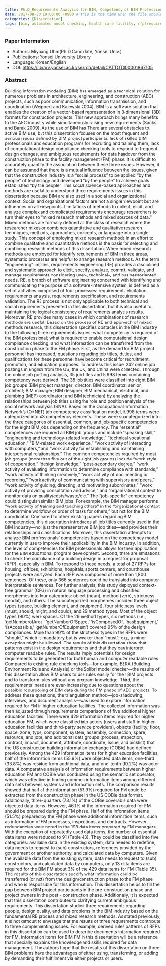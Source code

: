 ```yaml
---
title: Ph.D_Requirements Analysis for BIM, Competency of BIM Professionals, RFP-Based Design Compliance Checking, and Information Required for FM
date: 2017-08-30 19:00:00 +0900 # this is the time when the file should be shown to public
categories: [Dissertation]
tags: [bim, automated model checking, health care facility, rfp(requirement for proposal), rule-set, ontology, swrl(semantic web rule language), rule-based model checking]     # TAG names should always be lowercase
---
```


### Paper Information
- Authors: Miyoung Uhm(Ph.D.Candidate, Yonsei Univ.)
- Publications:
Yonsei University Library
- Language: 
Korean/English
- DOI: <https://library.yonsei.ac.kr/search/detail/CATTOT000001867105>

### Abstract
Building information modeling (BIM) has emerged as a technical solution for numerous problems in architecture, engineering, and construction (AEC) projects, such as poor communication, information transmission, and coordination (Weippert and Kajewski 2004). BIM is a software solution that enables the creation of a vector-based representation in 3-dimensional (3D) formats for construction projects. This new approach brings many benefits to the AEC industry while simultaneously raising new requirements (Sacks and Barak 2009). As the use of BIM has There are several obstacles to active BIM use, but this dissertation focuses on the most frequent and serious issues defined by BIM project participants: lack of skilled BIM professionals and education programs for recruiting and training them, lack of computational design compliance checking tools to respond to frequent design changes, and ambiguous requirements for data handover from the construction phase to the facility management (FM) phase. It is difficult to accurately quantify the association between these three issues. However, it can be assumed that there is a mutual influence between the issues, given that the construction industry is a “social process” to be applied “by the people” of technology and developed “by the people” to achieve goals established “by the people” This social science-based approaches and methods are useful to understand three requirements issues in this dissertation because BIM are also used in a social and organizational context. Social
and organizational factors are not a single viewpoint but are influences on all viewpoints. Limitations of methods to collect, elicit, and analyze complex and complicated requirements encourage researchers to turn their eyes to “mixed research methods and mixed sources of data.” Mixed methods are formally defined as the class of research where the researcher mixes or combines quantitative and qualitative research techniques, methods, approaches, concepts, or language into a single study. This concept of employing mixed research methods in an effort to combine qualitative and quantitative methods is the basis for selecting and combining research methods of this dissertation. 
When mixed research methods are employed for identify requirements of BIM in three areas, systematic processes are helpful to arrange research methods. As the term “engineering” implies, requirements engineering (RE) provides a disciplined and systematic approach to elicit, specify,
analyze, commit, validate, and manage requirements considering user-, technical-, and businessoriented needs. RE, a branch of software engineering concerned with identifying and communicating the purpose of a software-intensive system, is defined as a set of activities comprised
of four processes: requirements elicitation, requirements analysis, requirements specification, and requirements validation. The RE process is not only applicable to both technical and social requirements presented in this dissertation, but it is also useful to maintaining the logical consistency of requirements analysis results. Moreover, RE provides many cases in which combinations of research methods are useful. Based on the process of RE and approach of mixed methods research, this dissertation specifies obstacles in the BIM industry to the following three requirements issues: what competency is required of the BIM professional; what is required to enable computational design compliance
checking; and what information can be transferred from the construction phase to the FM phase. 
First, as the demand for BIM project personnel has increased, questions regarding job titles, duties, and qualifications for these personnel have become critical for recruitment, promotion, and education purposes. To address this issue, 242 online job postings in English from the US, the UK, and China were collected. Through the online job posting analysis, 35 job titles and 5,998 terms containing competency were derived. The 35 job titles were classified into eight BIM job groups (BIM project manager; director; BIM coordinator; senior architect; BIM manager; BIM designer; BIM mechanical, electrical, and plumbing (MEP) coordinator; and BIM technician) by analyzing the relationships between job titles using the role and position analysis of the social network analysis (SNA). Based on the Occupational Information Network’s (O*NET) job competency classification model, 5,998 terms were categorized into 43 competency elements. These were subcategorized into the three categories of essential, common, and job-specific competencies for the eight BIM jobs depending on the frequency. The “essential” competences are required all BIM job groups and include “speaking skill,” “engineering and technology-related knowledge,” “technical vocational education,” “BIM-related work experience,” “work activity of interacting with computers,” and “work activity for establishing and maintaining interpersonal relationships.” The common competencies required by most job groups (more than five out of the eight job groups) include “work
style of cooperation,” “design knowledge,” “post-secondary degree,” “work activity of evaluating information to determine compliance with standards,” “work activity of thinking creatively,” “work activity of documenting or recording,” “work activity of communicating with supervisors and peers,” “work activity of guiding, directing, and motivating subordinates,” “work activity of providing consultation and advice,” and “organizational context to monitor data on quality/costs/waste/etc.” The “job-specific” competency could distinguish similar BIM jobs. For example, the BIM manager performs “work activity of training and teaching others” in the “organizational context to determine
workflow or order of tasks for others,” but not for the BIM coordinator. Compared to other existing papers regarding BIM competencies, this dissertation introduces all job titles currently used in the BIM industry—not just the representative BIM job titles—and provides their relationships and classifications. Moreover, this dissertation attempts to analyze BIM professionals’ competencies based on the competency model currently in use to improve their applicability in the BIM industry. In addition, the level of competencies for BIM professionals allows for their application for the BIM educational program development.
Second, there are limitations to check the compliance of a building design in a request for proposal (RFP), especially in BIM. To respond to these needs, a total of 27 RFPs for housing, offices, exhibitions, hospitals, sports centers, and courthouse projects were analyzed. Each RFP was composed of more than 1,800 sentences. Of these, only 366 sentences could be translated into computer-interpretable sentences. For further analysis, this study deployed context-free grammar (CFG) in natural language processing and classified morphemes into four categories: object (noun), method (verb), strictness (modal), and others. The subcategorized morphemes included three object types (space, building element, and equipment), four strictness levels (must, should, might, and could), and 29 method types. Most of the object types (90%) were spaces. Of the 29 method types, six methods (i.e., ‘getNumberofArea,’ ‘getNumberOfSpace,’ ‘isComposedOf,’ ‘hasEquipment,’ ‘isAccessible,’ ‘getNumberOfEquipment’) covered 95% of the design compliances. More than 90% of the strictness types in the RFPs were “should,” which is mandatory but is weaker than “must”; e.g., a minor exception might be allowed. The results of this dissertation show that patterns exist in the design requirements and that they can interpret computer readable rules. The results imply potentials for design requirements to be generated for both human and computer readable rules. Compared to existing rule checking tools—for example, BERA (Building Environment Rule and Analysis) or the Solibri model checker—the results of this dissertation allow BIM users to use rules easily for their BIM projects and to transform rules without any program knowledge.
Third, the requirements’ needs are ever-increasing due to questions about the possible repurposing of BIM data during the FM phase of AEC projects. To address these questions, the triangulation method—job-shadowing, interviews, and document analysis—was used to explore
information required for FM in higher education facilities. The collected information was then adjusted through requirements comparisons of five additional higher education facilities. There were 429 information items required for higher education FM, which were classified into actors (users and staff in higher education facilities and third-party service providers), objects (facility, floor, space, zone, type, component, system, assembly, connection, spare, resource, and job), and additional data groups (process, inspection, contract, impact, document, attribute, coordinate, issue, and picklist) that the US construction building information exchange (COBie) had defined previously. Among the 429 information items for higher education facilities, half of the information items (55.9%) were objected data items, one-third (33.8%) was residue from additional data, and one-tenth (10.2%) was actor data. A comparative analysis of information requirements between
higher education FM and COBie was conducted using the semantic set operator, which was effective in finding common information items among different data sets between systems and information sets. The comparison results showed that half of the information (53.9%) required for FM could be extracted from the construction phase in the US COBie data format. Additionally, three-quarters (73.1%) of the COBie coverable data were objected data items. However, 46.1% of the information required for FM should be prepared during the FM phase. Half of the information items (51.5%) prepared by the FM phase were additional information items, such as information of FM processes, inspections, and contracts. However, redundancies were noted in the 198 data items prepared by FM managers. With the exception of repeatedly used data items, the number of essential data items were reduced to 91 (Table 43). They could be classified into five categories: available data in the existing
system, data needed to redefine, data needs to request to (sub) constructors, references provided by the government or another authority, and calculated data by computers. Given the available data from the existing system, data needs to request to (sub) constructors, and calculated data by computers, only 13 data items are required for the BIM FM about 3% of the 429 data items for FM (Table 35). The results of this dissertation specify what information could be transferred (or not) from the design/construction phase to the FM phase and who is responsible for this information.
This dissertation helps to fill the gap between BIM project participants in the pre-construction phase and project owners in the  post - construction phase. Additionally, it is expected that this dissertation contributes to clarifying current ambiguous requirements.
This dissertation studied three requirements regarding people, design quality, and data problems in the BIM industry based on the fundamental RE process and mixed research methods. As stated previously, it is not difficult to envisage that the results of three requirements contribute to three complementing issues. For example, derived rules patterns of RFPs in this dissertation can be used to describe documents information required for FM. Information items for BIM FM in this dissertation will be a reference that specially explains the knowledge and skills required for data management. The authors hope that the results of this dissertation on three BIM problems have the advantages of either using, transforming, or adding by demanding their fulfillment via either projects or users.